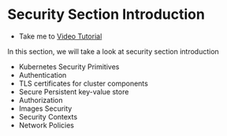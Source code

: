 # Security Section Introduction
  - Take me to [Video Tutorial](https://kodekloud.com/topic/security-section-introduction/)

In this section, we will take a look at security section introduction
- Kubernetes Security Primitives
- Authentication
- TLS certificates for cluster components
- Secure Persistent key-value store
- Authorization
- Images Security
- Security Contexts
- Network Policies   

